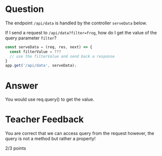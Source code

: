 # Question

The endpoint `/api/data` is handled by the controller `serveData` below.

If I send a request to `/api/data?filter=frog`, how do I get the value of the query parameter `filter`?

```js
const serveData = (req, res, next) => {
  const filterValue = ???
  // use the filterValue and send back a response
}
app.get('/api/data', serveData);
```

# Answer
You would use req.query() to get the value.
# Teacher Feedback

You are correct that we can access query from the request however, the query is not a method but rather a property!

2/3 points